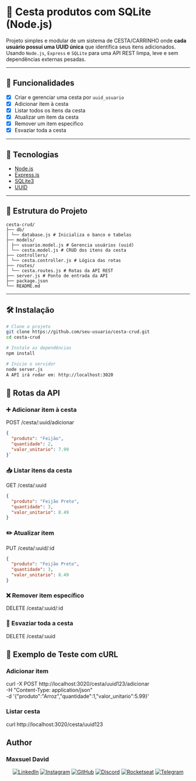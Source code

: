 # 🧺 Cesta produtos com SQLite (Node.js)

Projeto simples e modular de um sistema de CESTA/CARRINHO onde **cada usuário possui uma UUID única** que identifica seus itens adicionados. Usando `Node.js`, `Express` e `SQLite` para uma API REST limpa, leve e sem dependências externas pesadas.

---

## 🚀 Funcionalidades

- [x] Criar e gerenciar uma cesta por `uuid_usuario`
- [x] Adicionar item à cesta
- [x] Listar todos os itens da cesta
- [x] Atualizar um item da cesta
- [x] Remover um item específico
- [x] Esvaziar toda a cesta

---

## 🧱 Tecnologias

- [Node.js](https://nodejs.org/)
- [Express.js](https://expressjs.com/)
- [SQLite3](https://www.sqlite.org/index.html)
- [UUID](https://www.npmjs.com/package/uuid)

---

## 📁 Estrutura do Projeto

    cesta-crud/
    ├── db/
    │ └── database.js # Inicializa o banco e tabelas
    ├── models/
    │ ├── usuario.model.js # Gerencia usuários (uuid)
    │ └── cesta.model.js # CRUD dos itens da cesta
    ├── controllers/
    │ └── cesta.controller.js # Lógica das rotas
    ├── routes/
    │ └── cesta.routes.js # Rotas da API REST
    ├── server.js # Ponto de entrada da API
    ├── package.json
    └── README.md

---

## 🛠️ Instalação

```bash
# Clone o projeto
git clone https://github.com/seu-usuario/cesta-crud.git
cd cesta-crud

# Instale as dependências
npm install

# Inicie o servidor
node server.js
A API irá rodar em: http://localhost:3020
```

## 📌 Rotas da API

### ➕ Adicionar item à cesta

POST /cesta/:uuid/adicionar

``` json
{
  "produto": "Feijão",
  "quantidade": 2,
  "valor_unitario": 7.99
}`
```

### 📥 Listar itens da cesta

GET /cesta/:uuid

```json
{
  "produto": "Feijão Preto",
  "quantidade": 3,
  "valor_unitario": 8.49
}
```

### ✏️ Atualizar item

PUT /cesta/:uuid/:id

``` json
{
  "produto": "Feijão Preto",
  "quantidade": 3,
  "valor_unitario": 8.49
}
```

### ❌ Remover item específico

DELETE /cesta/:uuid/:id

### 🧹 Esvaziar toda a cesta

DELETE /cesta/:uuid

## 🧪 Exemplo de Teste com cURL

### Adicionar item

curl -X POST http://localhost:3020/cesta/uuid123/adicionar \
  -H "Content-Type: application/json" \
  -d '{"produto":"Arroz","quantidade":1,"valor_unitario":5.99}'

### Listar cesta

curl http://localhost:3020/cesta/uuid123


## Author

### Maxsuel David

<div align=center id="footer-default">

[![LinkedIn](https://img.shields.io/badge/LinkedIn-0A66C2?style=for-the-badge&logo=linkedin&logoColor=white)](https://www.linkedin.com/in/maxsuelOliveiradev/?utm_source=rocketseat&utm_medium=organic&utm_campaign=profile&utm_term=share&utm_content=md-04583-links)
[![Instagram](https://img.shields.io/badge/Instagram-C13584?style=for-the-badge&logo=instagram&logoColor=white)](https://www.instagram.com/david_o.santos/)
[![GitHub](https://img.shields.io/badge/GitHub-000000?style=for-the-badge&logo=github&logoColor=white)](https://github.com/MaxsuelOliveira)
[![Discord](https://img.shields.io/badge/Discord-5865F2?style=for-the-badge&logo=discord&logoColor=white)](https://discord.com/channels/@MaxDavid#7163)
[![Rocketseat](https://img.shields.io/badge/Rocketseat-7159C1?style=for-the-badge&logo=rocketseat&logoColor=white)](https://app.rocketseat.com.br/me/md-04583)
[![Telegram](https://img.shields.io/badge/Telegram-40A5E4?style=for-the-badge&logo=telegram&logoColor=white)](https://t.me/@oliveiraMaxsuel)
</div>

